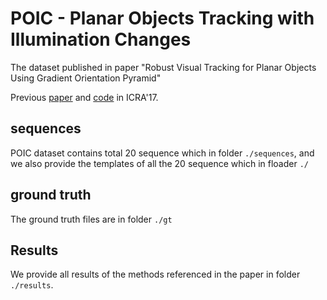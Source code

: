 # POIC - Planar Objects Tracking with Illumination Changes

The dataset published in paper "Robust Visual Tracking for Planar Objects Using Gradient Orientation Pyramid"

Previous [paper](http://www.dabi.temple.edu/~hbling/publication/17esm-go.pdf) and [code](http://www.dabi.temple.edu/~hbling/code/ICRA17_GO-ESM_release.zip) in ICRA'17.

## sequences
POIC dataset contains total 20 sequence which in folder `./sequences`, and we also provide the templates of all the 20 sequence which in floader `./`

## ground truth
The ground truth files are in folder `./gt`

## Results
We provide all results of the methods referenced in the paper in folder `./results`.
